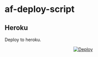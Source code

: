 # af-deploy-script

<!-- ## Railway

[![Deploy on Railway](https://railway.app/button.svg)](https://railway.app/new/template?template=)
<br> -->

## Heroku

Deploy to heroku.
<p align="center">
<a href="https://heroku.com/deploy?template=https://github.com/riyasm44u/Adv-Auto-Filter-Bot-V2">
  <img src="https://www.herokucdn.com/deploy/button.svg" alt="Deploy">
</a>
</p>

